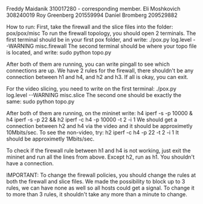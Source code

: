 Freddy Maidanik 310017280 - corresponding member.
Eli Moshkovich 308240019
Roy Greenberg 201559994
Daniel Bromberg 209529882

How to run:
First, take the firewall and the slice files into the folder: pox/pox/misc
To run the firewall topology, you should open 2 terminals.
The first terminal should be in your first pox folder, and write: ./pox.py log.level --WARNING misc.firewall
The second terminal should be where your topo file is located, and write: sudo python topo.py

After both of them are running, you can write pingall to see which connections are up. We have 2 rules for the firewall, there shouldn't be any connection between h1 and h4, and h2 and h3.
If all is okay, you can exit.

For the video slicing, you need to write on the first terminal: ./pox.py log.level --WARNING misc.slice
The second one should be exactly the same: sudo python topo.py

After both of them are running, on the mininet write:
h4 iperf -s -p 10000 &
h4 iperf -s -p 22 &&
h2 iperf -c h4 -p 10000 -t 2 -i 1
We should get a connection between h2 and h4 via the video and it should be approximetly 10Mbits/sec.
To see the non-video, try:
h2 iperf -c h4 -p 22 -t 2 -i 1
It should be approximetly 1Mbits/sec.

To check if the firewall rule between h1 and h4 is not working, just exit the mininet and run all the lines from above. Except h2, run as h1. You shouldn't have a connection.


IMPORTANT:
To change the firewall policies, you should change the rules at both the firewall and slice files.
We made the possibility to block up to 3 rules, we can have none as well so all hosts could get a signal. To change it to more than 3 rules, it shouldn't take any more than a minute to change.

